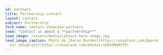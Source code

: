 ```yaml
---
id: partners
title: Partnership contact
layout: contact
subject: Partnership
form_name: contact-showcase-partners
lead: "Contact us about a **partnership**"
lead_image: /assets/media/contact-hero-image.jpg
lead_image_caption: Photo de [Aaron Burden](https://unsplash.com/@aaronburden)
  sur [Unsplash](https://unsplash.com/photos/xG8IQMqMITM)
---
```

